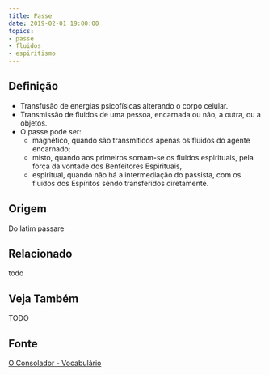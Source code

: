 ```yaml
---
title: Passe
date: 2019-02-01 19:00:00
topics:
- passe
- fluidos
- espiritismo
---
```


## Definição
* Transfusão de energias psicofísicas alterando o corpo celular. 
* Transmissão de fluidos de uma pessoa, encarnada ou não, a outra, ou a objetos. 
* O passe pode ser: 
	* magnético, quando são transmitidos apenas os fluidos do agente encarnado; 
	* misto, quando aos primeiros somam-se os fluidos espirituais, pela força da
	 vontade dos Benfeitores Espirituais, 
	* espiritual, quando não há a intermediação do passista, com os fluidos dos
	 Espíritos sendo transferidos diretamente.

## Origem
Do latim passare

## Relacionado
todo

## Veja Também
TODO

## Fonte
[O Consolador - Vocabulário](http://www.oconsolador.com.br/linkfixo/vocabulario/principal.html)
